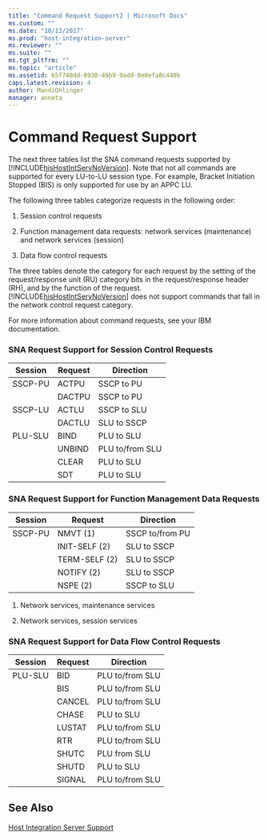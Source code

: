 ```yaml
---
title: "Command Request Support2 | Microsoft Docs"
ms.custom: ""
ms.date: "10/13/2017"
ms.prod: "host-integration-server"
ms.reviewer: ""
ms.suite: ""
ms.tgt_pltfrm: ""
ms.topic: "article"
ms.assetid: 65f740dd-8930-49b9-9add-0e0efa8c440b
caps.latest.revision: 4
author: MandiOhlinger
manager: anneta
---
```

# Command Request Support
The next three tables list the SNA command requests supported by [!INCLUDE[hisHostIntServNoVersion](../core/includes/hishostintservnoversion-md.md)]. Note that not all commands are supported for every LU-to-LU session type. For example, Bracket Initiation Stopped (BIS) is only supported for use by an APPC LU.  
  
 The following three tables categorize requests in the following order:  
  
1.  Session control requests  
  
2.  Function management data requests: network services (maintenance) and network services (session)  
  
3.  Data flow control requests  
  
 The three tables denote the category for each request by the setting of the request/response unit (RU) category bits in the request/response header (RH), and by the function of the request. [!INCLUDE[hisHostIntServNoVersion](../core/includes/hishostintservnoversion-md.md)] does not support commands that fall in the network control request category.  
  
 For more information about command requests, see your IBM documentation.  
  
### SNA Request Support for Session Control Requests  
  
|Session|Request|Direction|  
|-------------|-------------|---------------|  
|SSCP-PU|ACTPU|SSCP to PU|  
||DACTPU|SSCP to PU|  
|SSCP-LU|ACTLU|SSCP to SLU|  
||DACTLU|SLU to SSCP|  
|PLU-SLU|BIND|PLU to SLU|  
||UNBIND|PLU to/from SLU|  
||CLEAR|PLU to SLU|  
||SDT|PLU to SLU|  
  
### SNA Request Support for Function Management Data Requests  
  
|Session|Request|Direction|  
|-------------|-------------|---------------|  
|SSCP-PU|NMVT (1)|SSCP to/from PU|  
||INIT-SELF (2)|SLU to SSCP|  
||TERM-SELF (2)|SLU to SSCP|  
||NOTIFY (2)|SLU to SSCP|  
||NSPE (2)|SSCP to SLU|  
  
 1. Network services, maintenance services  
  
 2. Network services, session services  
  
### SNA Request Support for Data Flow Control Requests  
  
|Session|Request|Direction|  
|-------------|-------------|---------------|  
|PLU-SLU|BID|PLU to/from SLU|  
||BIS|PLU to/from SLU|  
||CANCEL|PLU to/from SLU|  
||CHASE|PLU to SLU|  
||LUSTAT|PLU to/from SLU|  
||RTR|PLU to/from SLU|  
||SHUTC|PLU from SLU|  
||SHUTD|PLU to SLU|  
||SIGNAL|PLU to/from SLU|  
  
## See Also  
 [Host Integration Server Support](../core/host-integration-server-support.md)